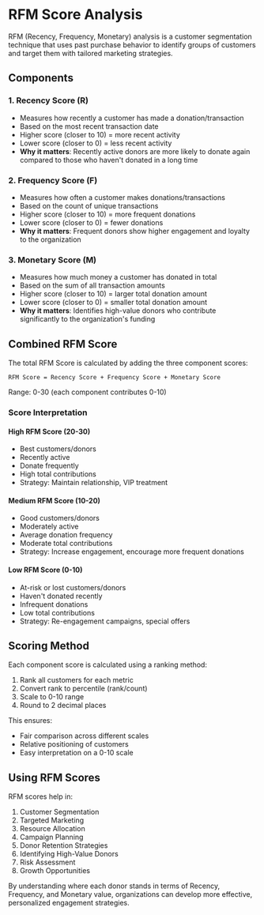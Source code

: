# RFM Score Analysis

RFM (Recency, Frequency, Monetary) analysis is a customer segmentation technique that uses past purchase behavior to identify groups of customers and target them with tailored marketing strategies.

## Components

### 1. Recency Score (R)
- Measures how recently a customer has made a donation/transaction
- Based on the most recent transaction date
- Higher score (closer to 10) = more recent activity
- Lower score (closer to 0) = less recent activity
- **Why it matters**: Recently active donors are more likely to donate again compared to those who haven't donated in a long time

### 2. Frequency Score (F)
- Measures how often a customer makes donations/transactions
- Based on the count of unique transactions
- Higher score (closer to 10) = more frequent donations
- Lower score (closer to 0) = fewer donations
- **Why it matters**: Frequent donors show higher engagement and loyalty to the organization

### 3. Monetary Score (M)
- Measures how much money a customer has donated in total
- Based on the sum of all transaction amounts
- Higher score (closer to 10) = larger total donation amount
- Lower score (closer to 0) = smaller total donation amount
- **Why it matters**: Identifies high-value donors who contribute significantly to the organization's funding

## Combined RFM Score

The total RFM Score is calculated by adding the three component scores:
```
RFM Score = Recency Score + Frequency Score + Monetary Score
```

Range: 0-30 (each component contributes 0-10)

### Score Interpretation

#### High RFM Score (20-30)
- Best customers/donors
- Recently active
- Donate frequently
- High total contributions
- Strategy: Maintain relationship, VIP treatment

#### Medium RFM Score (10-20)
- Good customers/donors
- Moderately active
- Average donation frequency
- Moderate total contributions
- Strategy: Increase engagement, encourage more frequent donations

#### Low RFM Score (0-10)
- At-risk or lost customers/donors
- Haven't donated recently
- Infrequent donations
- Low total contributions
- Strategy: Re-engagement campaigns, special offers

## Scoring Method

Each component score is calculated using a ranking method:
1. Rank all customers for each metric
2. Convert rank to percentile (rank/count)
3. Scale to 0-10 range
4. Round to 2 decimal places

This ensures:
- Fair comparison across different scales
- Relative positioning of customers
- Easy interpretation on a 0-10 scale

## Using RFM Scores

RFM scores help in:
1. Customer Segmentation
2. Targeted Marketing
3. Resource Allocation
4. Campaign Planning
5. Donor Retention Strategies
6. Identifying High-Value Donors
7. Risk Assessment
8. Growth Opportunities

By understanding where each donor stands in terms of Recency, Frequency, and Monetary value, organizations can develop more effective, personalized engagement strategies.
